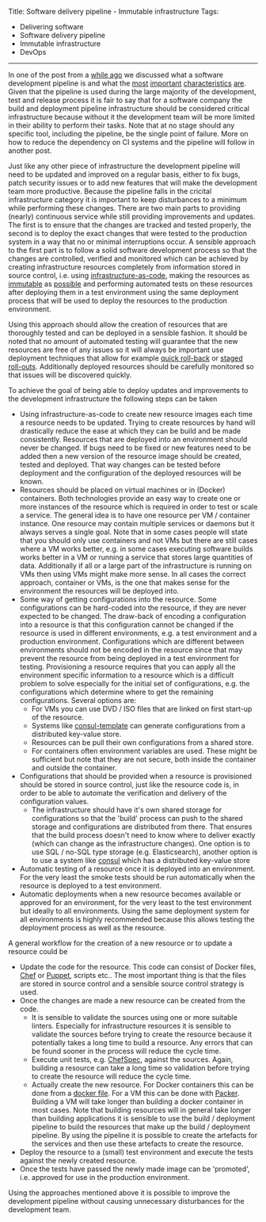 Title: Software delivery pipeline - Immutable infrastructure
Tags:
  - Delivering software
  - Software delivery pipeline
  - Immutable infrastructure
  - DevOps
---

In one of the post from a [while ago](Software-development-pipeline-Design-introduction.html) we
discussed what a software development pipeline is and what the [most](Software-development-pipeline-Design-accuracy.html)
[important](Software-development-pipeline-Design-performance.html)
[characteristics](Software-development-pipeline-Design-resilience.html)
[are](Software-development-pipeline-Design-flexibility.html). Given that the pipeline is used
during the large majority of the development, test and release process it is fair to say that for
a software company the build and deployment pipeline infrastructure should be considered critical
infrastructure because without it the development team will be more limited in their ability to
perform their tasks. Note that at no stage should any specific tool, including the pipeline, be the
single point of failure. More on how to reduce the dependency on CI systems and the pipeline will
follow in another post.

Just like any other piece of infrastructure the development pipeline will need to be updated
and improved on a regular basis, either to fix bugs, patch security issues or to add new features
that will make the development team more productive. Because the pipeline falls in the cricital
infrastructure category it is important to keep disturbances to a minimum while performing these
changes. There are two main parts to providing (nearly) continuous service while still providing
improvements and updates. The first is to ensure that the changes are tracked and tested properly,
the second is to deploy the exact changes that were tested to the production system in a way that no
or minimal interruptions occur. A sensible approach to the first part is to follow a solid software
development process so that the changes are controlled, verified and monitored which can be achieved
by creating infrastructure resources completely from information stored in source control, i.e. using
[infrastructure-as-code](https://en.wikipedia.org/wiki/Infrastructure_as_code), making the resources
as [immutable](https://thenewstack.io/a-brief-look-at-immutable-infrastructure-and-why-it-is-such-a-quest/)
as [possible](https://twitter.com/jezhumble/status/970334897544900609) and performing automated tests
on these resources after deploying them in a test environment using the same deployment process that
will be used to deploy the resources to the production environment.

Using this approach should allow the creation of resources that are thoroughly tested and can be
deployed in a sensible fashion. It should be noted that no amount of automated testing will
guarantee that the new resources are free of any issues so it will always be important use deployment
techniques that allow for example [quick roll-back](https://martinfowler.com/bliki/BlueGreenDeployment.html)
or [staged roll-outs](https://martinfowler.com/bliki/CanaryRelease.html). Additionally deployed
resources should be carefully monitored so that issues will be discovered quickly.

To achieve the goal of being able to deploy updates and improvements to the development
infrastructure the following steps can be taken

- Using infrastructure-as-code to create new resource images each time a resource needs to be updated.
  Trying to create resources by hand will drastically reduce the ease at which they can be build and
  be made consistently. Resources that are deployed into an environment should never be changed. If
  bugs need to be fixed or new features need to be added then a new version of the resource image
  should be created, tested and deployed. That way changes can be tested before deployment and
  the configuration of the deployed resources will be known.
- Resources should be placed on virtual machines or in (Docker) containers. Both technologies provide
  an easy way to create one or more instances of the resource which is required in order to test or
  scale a service. The general idea is to have one resource per VM / container instance. One resource
  may contain multiple services or daemons but it always serves a single goal. Note that in some cases
  people will state that you should only use containers and not VMs but there are still cases where
  a VM works better, e.g. in some cases executing software builds works better in a VM or running
  a service that stores large quantities of data. Additionally if all or a large part of the
  infrastructure is running on VMs then using VMs might make more sense. In all cases the correct
  approach, container or VMs, is the one that makes sense for the environment the resources will
  be deployed into.
- Some way of getting configurations into the resource. Some configurations can be hard-coded into
  the resource, if they are never expected to be changed. The draw-back of encoding a configuration
  into a resource is that this configuration cannot be changed if the resource is used in different
  environments, e.g. a test environment and a production environment. Configurations which are
  different between environments should not be encoded in the resource since that may prevent the
  resource from being deployed in a test environment for testing. Provisioning a resource requires
  that you can apply all the environment specific information to a resource which is a difficult
  problem to solve especially for the initial set of configurations, e.g. the configurations which
  determine where to get the remaining configurations. Several options are:
  - For VMs you can use DVD / ISO files that are linked on first start-up of the resource.
  - Systems like [consul-template](https://github.com/hashicorp/consul-template) can generate
    configurations from a distributed key-value store.
  - Resources can be pull their own configurations from a shared store.
  - For containers often environment variables are used. These might be sufficient but note that they
    are not secure, both inside the container and outside the container.
- Configurations that should be provided when a resource is provisioned should be stored
  in source control, just like the resource code is, in order to be able to automate the verification
  and delivery of the configuration values.
  - The infrastructure should have it's own shared storage for configurations so that the 'build'
    process can push to the shared storage and configurations are distributed from there. That ensures
    that the build process doesn't need to know where to deliver exactly (which can change as the
    infrastructure changes). One option is to use SQL / no-SQL type storage (e.g. Elasticsearch),
    another option is to use a system like [consul](https://consul.io) which has a distributed key-value
    store
- Automatic testing of a resource once it is deployed into an environment. For the very least the
  smoke tests should be run automatically when the resource is deployed to a test environment.
- Automatic deployments when a new resource becomes available or approved for an environment, for
  the very least to the test environment but ideally to all environments. Using the same deployment
  system for all environments is highly recommended because this allows testing the deployment
  process as well as the resource.

A general workflow for the creation of a new resource or to update a resource could be

- Update the code for the resource. This code can consist of Docker files, [Chef](https://www.chef.io/)
  or [Puppet](https://puppet.com/), scripts etc.. The most important thing is that the files are
  stored in source control and a sensible source control strategy is used.
- Once the changes are made a new resource can be created from the code.
  - It is sensible to validate the sources using one or more suitable linters. Especially for infrastructure
    resources it is sensible to validate the sources before trying to create the resource because it
    potentially takes a long time to build a resource. Any errors that can be found sooner in the
    process will reduce the cycle time.
  - Execute unit tests, e.g. [ChefSpec](https://docs.chef.io/chefspec.html), against the sources.
    Again, building a resource can take a long time so validation before trying to create the resource
    will reduce the cycle time.
  - Actually create the new resource. For Docker containers this can be done from a
    [docker file](https://docs.docker.com/engine/reference/builder/). For a VM this can be done with
    [Packer](https://packer.io). Building a VM will take longer than building a docker container in
    most cases. Note that building resources will in general take longer than building applications
    it is sensible to use the build / deployment pipeline to build the resources that make up the
    build / deployment pipeline. By using the pipeline it is possible to create the artefacts for
    the services and then use these artefacts to create the resource.
- Deploy the resource to a (small) test environment and execute the tests against the newly created
  resource.
- Once the tests have passed the newly made image can be 'promoted', i.e. approved for use in the
  production environment.

Using the approaches mentioned above it is possible to improve the development pipeline without
causing unnecessary disturbances for the development team.
